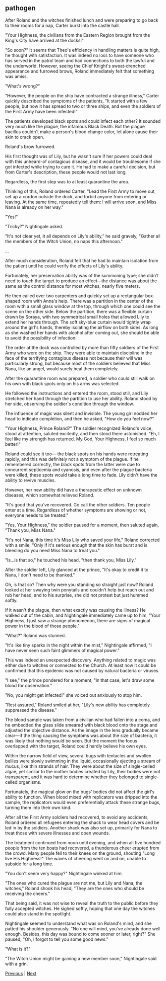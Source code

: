 ## pathogen
After Roland and the witches finished lunch and were preparing to go back to their rooms for a nap, Carter burst into the castle hall.

"Your Highness, the civilians from the Eastern Region brought from the King's City have arrived at the docks!"

"So soon?" It seems that Theo's efficiency in handling matters is quite high, he thought with satisfaction. It was indeed no loss to have someone who has served in the patrol team and had connections to both the lawful and the underworld. However, seeing the Chief Knight's sweat-drenched appearance and furrowed brows, Roland immediately felt that something was amiss.

"What's wrong?"

"However, the people on the ship have contracted a strange illness," Carter quickly described the symptoms of the patients, "It started with a few people, but now it has spread to two or three ships, and even the soldiers of the First Army have been infected!"

The patients developed black spots and could infect each other? It sounded very much like the plague, the infamous Black Death. But the plague bacillus couldn't make a person's blood change color, let alone cause their skin to crack open.

Roland's brow furrowed.

His first thought was of Lily, but he wasn't sure if her powers could deal with this unheard-of contagious disease, and it would be troublesome if she got infected while trying to cure it. He had to make a careful decision, but from Carter's description, these people would not last long.

Regardless, the first step was to at least quarantine the area.



Thinking of this, Roland ordered Carter, "Lead the First Army to move out, set up a cordon outside the dock, and forbid anyone from entering or leaving. At the same time, repeatedly tell them: I will arrive soon, and Miss Nana is already on her way."

"Yes!"

"Tricky?" Nightingale asked.

"It's not clear yet, it all depends on Lily's ability," he said gravely, "Gather all the members of the Witch Union, no naps this afternoon."

...

After much consideration, Roland felt that he had to maintain isolation from the patient until he could verify the effects of Lily's ability.

Fortunately, her preservation ability was of the summoning type; she didn't need to touch the target to produce an effect—the distance was about the same as the control distance for most witches, nearly five meters.

He then called over two carpenters and quickly set up a rectangular box-shaped room with Anna's help. There was a partition in the center of the room with a small glass window at the top, through which one could see the scene on the other side. Below the partition, there was a flexible curtain drawn by Soraya, with two symmetrical small holes that allowed Lily to extend her hands through. The soft sky-blue curtain would tightly wrap around the girl's hands, thereby isolating the airflow on both sides. As long as she washed her hands with alcohol after coming out, she should be able to avoid the possibility of infection.

The order at the dock was controlled by more than fifty soldiers of the First Army who were on the ship. They were able to maintain discipline in the face of the terrifying contagious disease not because their will was particularly strong, but because most of the soldiers believed that Miss Nana, like an angel, would surely heal them completely.



After the quarantine room was prepared, a soldier who could still walk on his own with black spots only on his arms was selected. 

He followed the instructions and entered the room, stood still, and Lily stretched her hand through the partition to use her ability. Roland stood by her side, observing the soldier's condition through the window. 

The influence of magic was silent and invisible. The young girl nodded her head to indicate completion, and then he asked, "How do you feel now?" 

"Your Highness, Prince Roland?" The soldier recognized Roland's voice, stood at attention, saluted excitedly, and then stood there astonished. "Eh, I feel like my strength has returned. My God, Your Highness, I feel so much better!" 

Roland could see it too— the black spots on his hands were retreating rapidly, and this was definitely not a symptom of the plague. If he remembered correctly, the black spots from the latter were due to concurrent septicemia and cyanosis, and even after the plague bacteria were killed, these spots would take a long time to fade. Lily didn't have the ability to revive muscles. 

However, her new ability did have a therapeutic effect on unknown diseases, which somewhat relieved Roland. 

"It's good that you've recovered. Go call the other soldiers. Ten people enter at a time. Regardless of whether symptoms are showing or not, everyone needs to be treated." 

"Yes, Your Highness," the soldier paused for a moment, then saluted again, "Thank you, Miss Nana." 

"It's not Nana, this time it's Miss Lily who saved your life," Roland corrected with a smile, "Only if it's serious enough that the skin has burst and is bleeding do you need Miss Nana to treat you."



"Is...is that so," he touched his head, "then thank you, Miss Lily."

After the soldier left, Lily glanced at the prince, "It's okay to credit it to Nana, I don't need to be thanked."

Oh, is that so? Then why were you standing so straight just now? Roland looked at her swaying twin ponytails and couldn't help but reach out and rub her head, and to his surprise, she did not protest but just hummed softly.



If it wasn't the plague, then what exactly was causing the illness? He walked out of the cabin, and Nightingale immediately came up to him, "Your Highness, I just saw a strange phenomenon, there are signs of magical power in the blood of those people."

"What?" Roland was stunned.

"It's like tiny sparks in the night within the mist," Nightingale affirmed, "I have never seen such faint glimmers of magical power."



This was indeed an unexpected discovery. Anything related to magic was either due to witches or connected to the Church. At least now it could be confirmed that this epidemic was not caused by natural bacteria or viruses.



"I see," the prince pondered for a moment, "in that case, let's draw some blood for observation."

"No, you might get infected!" she voiced out anxiously to stop him.



"Rest assured," Roland smiled at her, "Lily's new ability has completely suppressed the disease."



The blood sample was taken from a civilian who had fallen into a coma, and he embedded the glass slide smeared with black blood onto the stage and adjusted the objective distance. As the image in the lens gradually became clear—if the thing causing the symptoms was about the size of bacteria, it was likely that nothing would be seen. But the moment the focus overlapped with the target, Roland could hardly believe his own eyes.



Within the narrow field of view, several bugs with tentacles and swollen bellies were slowly swimming in the liquid, occasionally ejecting a stream of mucus, like thin strands of hair. They were about the size of single-celled algae, yet similar to the mother bodies created by Lily, their bodies were not transparent, and it was hard to determine whether they belonged to single-celled organisms.



Fortunately, the magical glow on the bugs' bodies did not affect the girl's ability to function. When blood mixed with replicators was dripped into the sample, the replicators would even preferentially attack these strange bugs, turning them into their own kind.



After all the First Army soldiers had recovered, to avoid any accidents, Roland ordered all refugees entering the shack to wear head covers and be led in by the soldiers. Another shack was also set up, primarily for Nana to treat those with severe illnesses and open wounds.



The treatment continued from noon until evening, and when all five hundred people from the ten boats had recovered, a thunderous cheer erupted from the crowd. Many people fell to their knees on the ground, shouting "Long live His Highness!" The waves of cheering went on and on, unable to subside for a long time.



"You don't seem very happy?" Nightingale winked at him.



"The ones who cured the plague are not me, but Lily and Nana, the witches," Roland shook his head, "They are the ones who should be receiving the cheers."



That being said, it was not wise to reveal the truth to the public before they fully accepted witches. He sighed softly, hoping that one day the witches could also stand in the spotlight.



Nightingale seemed to understand what was on Roland's mind, and she patted his shoulder generously. "No one will mind, you've already done well enough. Besides, this day was bound to come sooner or later, right?" She paused, "Oh, I forgot to tell you some good news."



"What is it?"



"The Witch Union might be gaining a new member soon," Nightingale said with a grin.





[Previous](CH0216.md) | [Next](CH0218.md)
